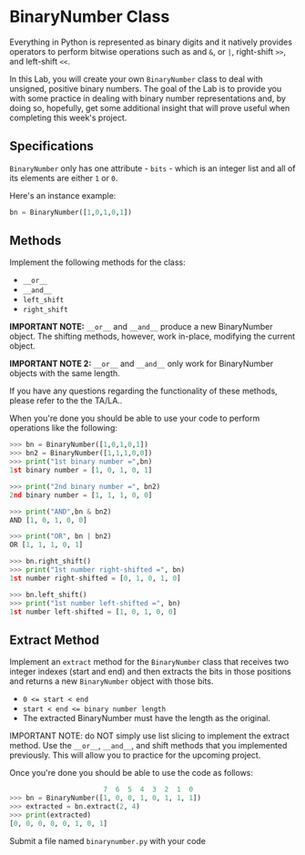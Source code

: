 # BinaryNumber Class

Everything in Python is represented as binary digits and it natively provides operators to perform bitwise operations such as and `&`,  or `|`, right-shift `>>`, and left-shift `<<`.

In this Lab, you will create your own `BinaryNumber` class to deal with unsigned, positive binary numbers. The goal of the Lab is to provide you with some practice in dealing with binary number representations and, by doing so, hopefully, get some additional insight that will prove useful when completing this week's project.

## Specifications
`BinaryNumber` only has one attribute - `bits` - which is an integer list and all of its elements are either `1` or `0`.

Here's an instance example:

```python
bn = BinaryNumber([1,0,1,0,1])
```

## Methods

Implement the following methods for the class:

- `__or__`
- `__and__`
- `left_shift`
- `right_shift`

**IMPORTANT NOTE:**  `__or__` and `__and__` produce a new BinaryNumber object. The shifting methods, however, work in-place, modifying the current object.

**IMPORTANT NOTE 2:** `__or__` and `__and__`  only work for BinaryNumber objects with the same length.

If you have any questions regarding the functionality of these methods, please refer to the the TA/LA..

When you're done you should be able to use your code to perform operations like the following:

```python
>>> bn = BinaryNumber([1,0,1,0,1])
>>> bn2 = BinaryNumber([1,1,1,0,0])
>>> print("1st binary number =",bn)
1st binary number = [1, 0, 1, 0, 1]

>>> print("2nd binary number =", bn2)
2nd binary number = [1, 1, 1, 0, 0]

>>> print("AND",bn & bn2)
AND [1, 0, 1, 0, 0]

>>> print("OR", bn | bn2)
OR [1, 1, 1, 0, 1]

>>> bn.right_shift()
>>> print("1st number right-shifted =", bn)
1st number right-shifted = [0, 1, 0, 1, 0]

>>> bn.left_shift()
>>> print("1st number left-shifted =", bn)
1st number left-shifted = [1, 0, 1, 0, 0]
```

## Extract Method
Implement an `extract` method for the `BinaryNumber` class that receives two integer indexes (start and end) and then extracts the bits in those positions and returns a new `BinaryNumber` object with those bits.


- `0 <= start < end`
- `start < end <= binary number length`
- The extracted BinaryNumber must have the length as the original.

IMPORTANT NOTE: do NOT simply use list slicing to implement the extract method. Use the `__or__`, `__and__`, and shift methods that you implemented previously. This will allow you to practice for the upcoming project.

Once you're done you should be able to use the code as follows:

```python
                       7  6  5  4  3  2  1  0
>>> bn = BinaryNumber([1, 0, 0, 1, 0, 1, 1, 1])
>>> extracted = bn.extract(2, 4)
>>> print(extracted)
[0, 0, 0, 0, 0, 1, 0, 1]
```

Submit a file named `binarynumber.py` with your code

